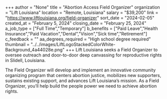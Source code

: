 +++
author = "None"
title = "Abortion Access Field Organizer"
organization = "Lift Louisiana"
location = "Remote, Louisiana"
salary = "$39,200"
link = "https://www.liftlouisiana.org/field-organizer"
sort_date = "2024-02-05"
created_at = "February 5, 2024"
closing_date = "February 25, 2024"
a_job_type = ["Full Time","Temporary"]
b_benefits = ["Paid Leave","Health Insurance","Paid Vacation","Dental","Vision","Sick time","Retirement"]
c_feedback = ""
aa_degrees_required = "High school degree required"
thumbnail = "../../images/LiftLogoStackedColorWhite-Background_4a44028e.png"
+++
Lift Louisiana seeks a Field Organizer to oversee outreach and door-to-door deep canvassing for reproductive rights in Slidell, Louisiana.

The Field Organizer will develop and implement an innovative community organizing program that centers abortion justice, mobilizes new supporters, sustains existing support, and advances Lift Louisiana’s mission. As a Field Organizer, you’ll help build the people power we need to achieve abortion rights.